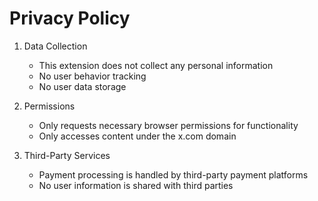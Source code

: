 # Privacy Policy

1. Data Collection

   - This extension does not collect any personal information
   - No user behavior tracking
   - No user data storage

2. Permissions

   - Only requests necessary browser permissions for functionality
   - Only accesses content under the x.com domain

3. Third-Party Services

   - Payment processing is handled by third-party payment platforms
   - No user information is shared with third parties
